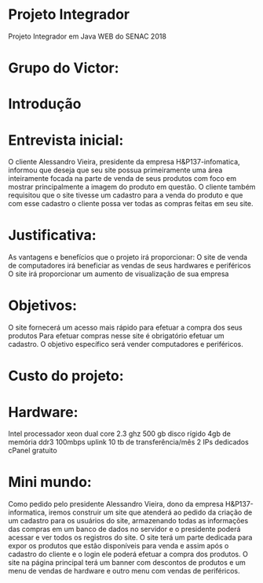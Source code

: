 # Projeto Integrador
Projeto Integrador em Java WEB do SENAC 2018

# Grupo do Victor:

# Introdução

# Entrevista inicial:
O cliente Alessandro Vieira, presidente da empresa H&P137-infomatica, 
informou que deseja que seu site possua primeiramente uma área inteiramente focada na
 parte de venda de seus produtos com foco em mostrar principalmente a imagem do produto em questão. 
 O cliente também requisitou que o site tivesse um cadastro para a venda do produto e que com esse 
 cadastro o cliente possa ver todas as compras feitas em seu site.

# Justificativa:
As vantagens e benefícios que o projeto irá proporcionar: 
O site de venda de computadores irá beneficiar as vendas de seus hardwares e periféricos
O site irá proporcionar um aumento de visualização de sua empresa 

# Objetivos:
O site fornecerá um acesso mais rápido para efetuar a compra dos seus produtos
Para efetuar compras nesse site é obrigatório efetuar um cadastro.
O objetivo específico será vender computadores e periféricos.

# Custo do projeto:

# Hardware:
Intel processador xeon dual core 2.3 ghz
500 gb disco rígido
4gb de memória ddr3
100mbps uplink
10 tb de transferência/mês
2 IPs dedicados
cPanel gratuito

# Mini mundo:
Como pedido pelo presidente Alessandro Vieira, dono da empresa H&P137-informatica, iremos construir um site que atenderá ao pedido da criação de um cadastro para os usuários do site, armazenando todas as informações das compras em um banco de dados no servidor e o presidente poderá acessar e ver todos os registros do site.
O site terá um parte dedicada para expor os produtos que estão disponíveis para venda e assim após o cadastro do cliente e o login ele poderá efetuar a compra dos produtos. O site na página principal terá um banner com descontos de produtos e um menu de vendas de hardware e outro menu com vendas de periféricos.

